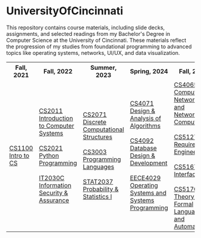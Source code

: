 # UniversityOfCincinnati

This repository contains course materials, including slide decks, assignments, and selected readings from my Bachelor's Degree in Computer Science at the University of Cincinnati. These materials reflect the progression of my studies from foundational programming to advanced topics like operating systems, networks, UI/UX, and data visualization.

<table>
  <tr>
    <th>Fall, 2021</th>
    <th>Fall, 2022</th>
    <th>Summer, 2023</th>
    <th>Spring, 2024</th>
    <th>Fall, 2024</th>
    <th>Spring, 2025</th>
  </tr>
  <tr>
    <td>
      <a href="https://github.com/OwenAEdwards/UniversityOfCincinnati/tree/main/CS1100%20Intro%20to%20CS" target="_blank" rel="noopener noreferrer">CS1100 Intro to CS</a>
    </td>
    <td>
      <a href="https://github.com/OwenAEdwards/UniversityOfCincinnati/tree/main/CS2011%20Introduction%20to%20Computer%20Systems" target="_blank" rel="noopener noreferrer">CS2011 Introduction to Computer Systems</a>
      <br>
      <br>
      <a href="https://github.com/OwenAEdwards/UniversityOfCincinnati/tree/main/CS2021%20Python%20Programming" target="_blank" rel="noopener noreferrer">CS2021 Python Programming</a>
      <br>
      <br>
      <a href="https://github.com/OwenAEdwards/UniversityOfCincinnati/tree/main/IT2030C%20Information%20Security%20%26%20Assurance" target="_blank" rel="noopener noreferrer">IT2030C Information Security & Assurance</a>
    </td>
    <td>
      <a href="https://github.com/OwenAEdwards/UniversityOfCincinnati/tree/main/CS2071%20Discrete%20Computational%20Structures" target="_blank" rel="noopener noreferrer">CS2071 Discrete Computational Structures</a>
      <br>
      <br>
      <a href="https://github.com/OwenAEdwards/UniversityOfCincinnati/tree/main/CS3003%20Programming%20Languages" target="_blank" rel="noopener noreferrer">CS3003 Programming Languages</a>
      <br>
      <br>
      <a href="https://github.com/OwenAEdwards/UniversityOfCincinnati/tree/main/STAT2037%20Probability%20%26%20Statistics%20I" target="_blank" rel="noopener noreferrer">STAT2037 Probability & Statistics I</a>
    </td>
    <td>
      <a href="https://github.com/OwenAEdwards/UniversityOfCincinnati/tree/main/CS4071%20Design%20%26%20Analysis%20of%20Algorithms" target="_blank" rel="noopener noreferrer">CS4071 Design & Analysis of Algorithms</a>
      <br>
      <br>
      <a href="https://github.com/OwenAEdwards/UniversityOfCincinnati/tree/main/CS4092%20Database%20Design%20%26%20Development" target="_blank" rel="noopener noreferrer">CS4092 Database Design & Development</a>
      <br>
      <br>
      <a href="https://github.com/OwenAEdwards/UniversityOfCincinnati/tree/main/EECE4029%20Operating%20Systems%20and%20Systems%20Programming" target="_blank" rel="noopener noreferrer">EECE4029 Operating Systems and Systems Programming</a>
    </td>
    <td>
      <a href="https://github.com/OwenAEdwards/UniversityOfCincinnati/tree/main/CS4065%20Computer%20Networks%20and%20Networked%20Computing" target="_blank" rel="noopener noreferrer">CS4065 Computer Networks and Networked Computing</a>
      <br>
      <br>
      <a href="https://github.com/OwenAEdwards/UniversityOfCincinnati/tree/main/CS5127%20Requirements%20Engineering" target="_blank" rel="noopener noreferrer">CS5127 Requirements Engineering</a>
      <br>
      <br>
      <a href="https://github.com/OwenAEdwards/UniversityOfCincinnati/tree/main/CS5167%20User%20Interface%20I" target="_blank" rel="noopener noreferrer">CS5167 User Interface I</a>
      <br>
      <br>
      <a href="https://github.com/OwenAEdwards/UniversityOfCincinnati/tree/main/CS5170%20The%20Theory%20of%20Formal%20Languages%20and%20Automata" target="_blank" rel="noopener noreferrer">CS5170 The Theory of Formal Languages and Automata</a>
    </td>
    <td>
      <a href="https://github.com/OwenAEdwards/UniversityOfCincinnati/tree/main/CS5124%20Engineering%20Interactive%20Visual%20Interfaces%20for%20Data%20Science" target="_blank" rel="noopener noreferrer">CS5124 Engineering Interactive Visual Interfaces for Data Science</a>
      <br>
      <br>
      <a href="https://github.com/OwenAEdwards/UniversityOfCincinnati/tree/main/CS5156%20Security%20Vulnerability%20Assessment" target="_blank" rel="noopener noreferrer">CS5156 Security Vulnerability Assessment</a>
    </td>
  </tr>
</table>